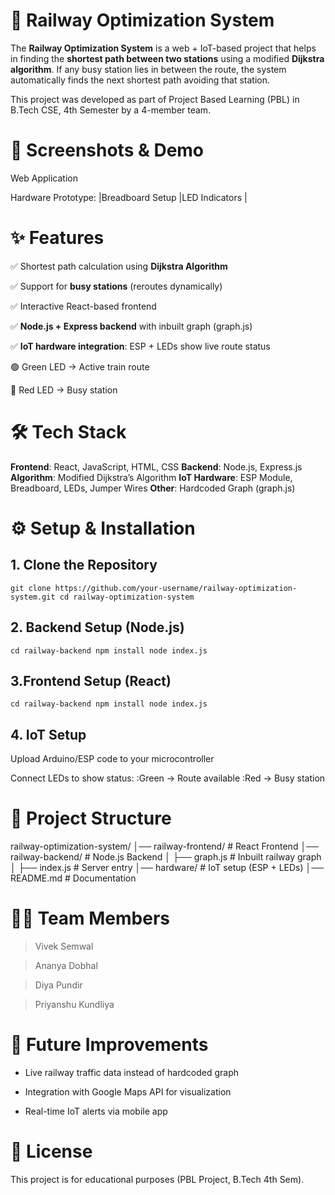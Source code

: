 # 🚆 Railway Optimization System 

The **Railway Optimization System** is a web + IoT-based project that helps in finding the **shortest path between two stations** using a modified **Dijkstra algorithm**.
If any busy station lies in between the route, the system automatically finds the next shortest path avoiding that station.

This project was developed as part of Project Based Learning (PBL) in B.Tech CSE, 4th Semester by a 4-member team.

# 📸 Screenshots & Demo
Web Application

Hardware Prototype:
|Breadboard Setup	|LED Indicators   |

# ✨ Features

✅ Shortest path calculation using **Dijkstra Algorithm**

✅ Support for **busy stations** (reroutes dynamically)

✅ Interactive React-based frontend

✅ **Node.js + Express backend** with inbuilt graph (graph.js)

✅ **IoT hardware integration**: ESP + LEDs show live route status

🟢 Green LED → Active train route

🔴 Red LED → Busy station

# 🛠️ Tech Stack

**Frontend**: React, JavaScript, HTML, CSS
**Backend**: Node.js, Express.js
**Algorithm**: Modified Dijkstra’s Algorithm
**IoT Hardware**: ESP Module, Breadboard, LEDs, Jumper Wires
**Other**: Hardcoded Graph (graph.js)

# ⚙️ Setup & Installation
## 1. Clone the Repository

`git clone https://github.com/your-username/railway-optimization-system.git
cd railway-optimization-system
`

## 2. Backend Setup (Node.js)
`cd railway-backend
npm install
node index.js
`

## 3.Frontend Setup (React)
`cd railway-backend
npm install
node index.js
`

## 4. IoT Setup

Upload Arduino/ESP code to your microcontroller

Connect LEDs to show status:
    :Green → Route available
    :Red → Busy station

# 📂 Project Structure
railway-optimization-system/
│── railway-frontend/   # React Frontend
│── railway-backend/    # Node.js Backend
│   ├── graph.js        # Inbuilt railway graph
│   ├── index.js        # Server entry
│── hardware/           # IoT setup (ESP + LEDs)
│── README.md           # Documentation

# 👨‍💻 Team Members

>Vivek Semwal

>Ananya Dobhal

>Diya Pundir

>Priyanshu Kundliya

# 🚀 Future Improvements

- Live railway traffic data instead of hardcoded graph

- Integration with Google Maps API for visualization

- Real-time IoT alerts via mobile app

# 📜 License

This project is for educational purposes (PBL Project, B.Tech 4th Sem).
